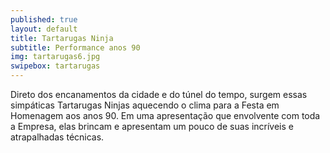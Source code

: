 ```yaml
---
published: true
layout: default
title: Tartarugas Ninja
subtitle: Performance anos 90
img: tartarugas6.jpg
swipebox: tartarugas
---
```


Direto dos encanamentos da cidade e do túnel do tempo, surgem essas simpáticas Tartarugas Ninjas aquecendo o clima para a Festa em Homenagem aos anos 90. Em uma apresentação que envolvente com toda a Empresa, elas brincam e apresentam um pouco de suas incríveis e atrapalhadas técnicas.